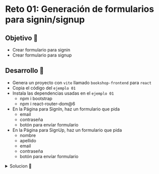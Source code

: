 # Reto 01: Generación de formularios para signin/signup

## Objetivo 🎯

* Crear formulario para signin
* Crear formulario para signup

## Desarrollo 📝

* Genera un proyecto con `vite` llamado `bookshop-frontend` para `react`
* Copia el código del `ejemplo 01`
* Instala las dependencias usadas en el `ejemplo 01`
	* npm i bootstrap
	* npm i react-router-dom@6
* En la Página para SignIn, haz un formulario que pida
	* email
	* contraseña
	* botón para envíar formulario
* En la Página para SignUp, haz un formulario que pida
	* nombre
	* apellido
	* email
	* contraseña
	* botón para envíar formulario

<details>
	<summary>Solucion 🔖</summary>

```js
export const Signin = () => {
  return (
    <div>
      <form onSubmit="">
        <h3>Login</h3>
        <input
          type="text"
          placeholder="email"
        />
        <input
          type="password"
          placeholder="password"
        />
        <button type="submit">Login</button>
      </form>
    </div>
  )
}
```

```js
export const Signup = () => {
  return (
    <div>
      <form onSubmit="">
        <h3>Sign up</h3>
        <input
          type="text"
          placeholder="nombre"
        />
        <input
          type="text"
          placeholder="apellido"
        />
        <input
          type="text"
          placeholder="email"
        />
        <input
          type="password"
          placeholder="password"
        />
        <button type="submit">Sign up</button>
      </form>
    </div>
  )
}
```
</details>
